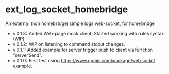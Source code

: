 # ext_log_socket_homebridge
An external (non homebridge) simple logs web-socket, for homebridge

* v 0.1.3: Added Web-page mock client. Started working with rules syntax (WIP)
* v 0.1.2: WIP on listening to command stdout changes.
* v 0.1.1: Added example for server trigger push to client via function "serverSend".
* v 0.1.0: First test using https://www.npmjs.com/package/websocket example.
